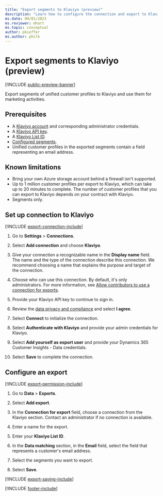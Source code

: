 ```yaml
---
title: "Export segments to Klaviyo (preview)"
description: "Learn how to configure the connection and export to Klaviyo."
ms.date: 09/01/2023
ms.reviewer: mhart
ms.topic: conceptual
author: pkieffer
ms.author: philk
---
```


# Export segments to Klaviyo (preview)

[!INCLUDE [public-preview-banner](includes/public-preview-banner.md)]

Export segments of unified customer profiles to Klaviyo and use them for marketing activities.

## Prerequisites

- A [Klaviyo account](https://www.klaviyo.com/) and corresponding administrator credentials.
- A [Klaviyo API key](https://help.klaviyo.com/hc/en-us/articles/115005062267).
- A [Klaviyo List ID](https://help.klaviyo.com/hc/en-us/articles/115005078647).
- [Configured segments](segments.md).
- Unified customer profiles in the exported segments contain a field representing an email address.

## Known limitations

- Bring your own Azure storage account behind a firewall isn't supported.
- Up to 1 million customer profiles per export to Klaviyo, which can take up to 20 minutes to complete. The number of customer profiles that you can export to Klaviyo depends on your contract with Klaviyo.
- Segments only.

## Set up connection to Klaviyo

[!INCLUDE [export-connection-include](includes/export-connection-admn.md)]

1. Go to **Settings** > **Connections**.

1. Select **Add connection** and choose **Klaviyo**.

1. Give your connection a recognizable name in the **Display name** field. The name and the type of the connection describe this connection. We recommend choosing a name that explains the purpose and target of the connection.

1. Choose who can use this connection. By default, it's only administrators. For more information, see [Allow contributors to use a connection for exports](connections.md#allow-contributors-to-use-a-connection-for-exports).

1. Provide your Klaviyo API key to continue to sign in.

1. Review the [data privacy and compliance](connections.md#data-privacy-and-compliance) and select **I agree**.

1. Select **Connect** to initialize the connection.

1. Select **Authenticate with Klaviyo** and provide your admin credentials for Klaviyo.

1. Select **Add yourself as export user** and provide your Dynamics 365 Customer Insights - Data credentials.

1. Select **Save** to complete the connection.

## Configure an export

[!INCLUDE [export-permission-include](includes/export-permission.md)]

1. Go to **Data** > **Exports**.

1. Select **Add export**.

1. In the **Connection for export** field, choose a connection from the Klaviyo section. Contact an administrator if no connection is available.

1. Enter a name for the export.

1. Enter your **Klaviyo List ID**.

1. In the **Data matching** section, in the **Email** field, select the field that represents a customer's email address.

1. Select the segments you want to export.

1. Select **Save**.

[!INCLUDE [export-saving-include](includes/export-saving.md)]

[!INCLUDE [footer-include](includes/footer-banner.md)]
